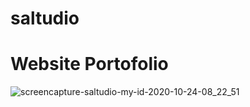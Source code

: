 # saltudio
# Website Portofolio

![screencapture-saltudio-my-id-2020-10-24-08_22_51](https://user-images.githubusercontent.com/59246210/97065568-81384580-15d8-11eb-969c-cbe26098bb37.png)

